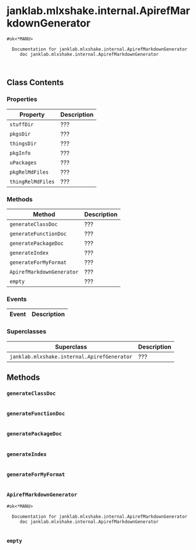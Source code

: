 # janklab.mlxshake.internal.ApirefMarkdownGenerator

```text
#ok<*MANU>

  Documentation for janklab.mlxshake.internal.ApirefMarkdownGenerator
     doc janklab.mlxshake.internal.ApirefMarkdownGenerator



```

## Class Contents

### Properties

| Property | Description |
| -------- | ----------- |
| `stuffDir` | ??? |
| `pkgsDir` | ??? |
| `thingsDir` | ??? |
| `pkgInfo` | ??? |
| `uPackages` | ??? |
| `pkgRelMdFiles` | ??? |
| `thingRelMdFiles` | ??? |

### Methods

| Method | Description |
| -------- | ----------- |
| `generateClassDoc` | ??? |
| `generateFunctionDoc` | ??? |
| `generatePackageDoc` | ??? |
| `generateIndex` | ??? |
| `generateForMyFormat` | ??? |
| `ApirefMarkdownGenerator` | ??? |
| `empty` | ??? |

### Events

| Event | Description |
| -------- | ----------- |

### Superclasses

| Superclass | Description |
| -------- | ----------- |
| `janklab.mlxshake.internal.ApirefGenerator` | ??? |

## Methods

### `generateClassDoc`

```text

```

### `generateFunctionDoc`

```text

```

### `generatePackageDoc`

```text

```

### `generateIndex`

```text

```

### `generateForMyFormat`

```text

```

### `ApirefMarkdownGenerator`

```text
#ok<*MANU>

  Documentation for janklab.mlxshake.internal.ApirefMarkdownGenerator
     doc janklab.mlxshake.internal.ApirefMarkdownGenerator


```

### `empty`

```text

```


